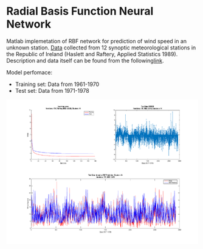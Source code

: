 # Radial Basis Function Neural Network
Matlab implemetation of RBF network for prediction of wind speed in an unknown station. [Data](http://lib.stat.cmu.edu/datasets/wind.data) collected from 12 synoptic meteorological stations in the Republic of Ireland (Haslett and Raftery, Applied Statistics 1989). Description and data itself can be found from the following[link]( http://lib.stat.cmu.edu/datasets/wind.desc).



Model perfomace:
* Training set: Data from 1961-1970
* Test set: Data from 1971-1978 

<img src="performance.png" width="800" height="380" />



